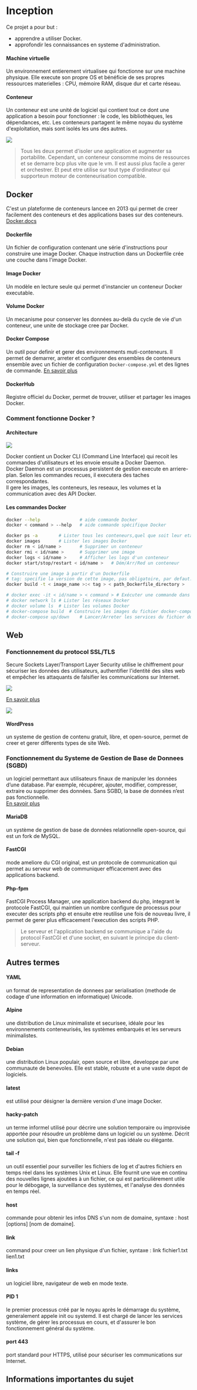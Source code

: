 # Inception

Ce projet a pour but :   
- apprendre a utiliser Docker.  
- approfondir les connaissances en systeme d'administration.  

#### Machine virtuelle
Un environnement entierement virtualisee qui fonctionne sur une machine physique. Elle execute son propre OS et bénéficie de ses propres ressources materielles : CPU, mémoire RAM, disque dur et carte réseau.  

#### Conteneur
Un conteneur est une unité de logiciel qui contient tout ce dont une application a besoin pour fonctionner : le code, les bibliothèques, les dépendances, etc. Les conteneurs partagent le même noyau du système d'exploitation, mais sont isolés les uns des autres.  

![](./img.webp)

>Tous les deux permet d'isoler une application et augmenter sa portabilite. Cependant, un conteneur consomme moins de ressources et se demarre bcp plus vite que le vm. Il est aussi plus facile a gerer et orchestrer. Et peut etre utilise sur tout type d'ordinateur qui supporteun moteur de conteneurisation compatible.  

## Docker
C'est un plateforme de conteneurs lancee en 2013 qui permet de creer facilement des conteneurs et des applications bases sur des conteneurs. [Docker.docs](https://docs.docker.com/desktop/)  

#### Dockerfile
Un fichier de configuration contenant une série d'instructions pour construire une image Docker. Chaque instruction dans un Dockerfile crée une couche dans l'image Docker.

#### Image Docker
Un modèle en lecture seule qui permet d'instancier un conteneur Docker executable.

#### Volume Docker
Un mecanisme pour conserver les données au-delà du cycle de vie d'un conteneur, une unite de stockage cree par Docker.  

#### Docker Compose
Un outil pour definir et gerer des environnements muti-conteneurs. Il permet de demarrer, arreter et configurer des ensembles de conteneurs ensemble avec un fichier de configuration `Docker-compose.yml` et des lignes de commande. [En savoir plus](https://datascientest.com/docker-compose-tout-savoir)  

#### DockerHub
Registre officiel du Docker, permet de trouver, utiliser et partager les images Docker.   

### Comment fonctionne Docker ?

#### Architecture  
![](./docker-architecture.webp)

Docker contient un Docker CLI (Command Line Interface) qui recoit les commandes d'utilisateurs et les envoie ensuite a Docker Daemon.  
Docker Daemon est un processus persistent de gestion execute en arriere-plan. Selon les commandes recues, il executera des taches correspondantes.  
Il gere les images, les conteneurs, les reseaux, les volumes et la communication avec des API Docker.

#### Les commandes Docker
```bash
docker --help				# aide commande Docker 
docker < command > --help   # aide commande spécifique Docker

docker ps -a		# Lister tous les conteneurs,quel que soit leur etat
docker images		# Lister les images Docker
docker rm < id/name >		# Supprimer un conteneur
docker rmi < id/name >		# Supprimer une image
docker logs < id/name >		# Afficher les logs d'un conteneur
docker start/stop/restart < id/name >	# Dém/Arr/Red un conteneur

# Construire une image à partir d'un Dockerfile
# tag: specifie la version de cette image, pas obligatoire, par defaut: latest
docker build -t < image_name >:< tag > < path_Dockerfile_directory >

# docker exec -it < id/name > < command > # Exécuter une commande dans un conteneur
# docker network ls	# Lister les réseaux Docker
# docker volume ls	# Lister les volumes Docker
# docker-compose build	# Construire les images du fichier docker-compose.yml
# docker-compose up/down	# Lancer/Arreter les services du fichier docker-compose.yml

```

## Web

### Fonctionnement du protocol SSL/TLS
Secure Sockets Layer/Transport Layer Security utilise le chiffrement pour sécuriser les données des utilisateurs, authentifier l'identité des sites web et empêcher les attaquants de falsifier les communications sur Internet.

![](./SSL:TLS.png)

[En savoir plus](https://www.cloudflare.com/fr-fr/learning/ssl/how-does-ssl-work/)

![](./differences-entre-http-and-https.png)

#### WordPress
un systeme de gestion de contenu gratuit, libre, et open-source, permet de creer et gerer differents types de site Web.  


### Fonctionnement du Systeme de Gestion de Base de Donnees (SGBD)
un logiciel permettant aux utilisateurs finaux de manipuler les données d’une database. Par exemple, récupérer, ajouter, modifier, compresser, extraire ou supprimer des données. Sans SGBD, la base de données n’est pas fonctionnelle.  
[En savoir plus](https://datascientest.com/sgbd-tout-savoir)

#### MariaDB
un système de gestion de base de données relationnelle open-source, qui est un fork de MySQL.  
#### FastCGI
mode ameliore du CGI original, est un protocole de communication qui permet au serveur web de communiquer efficacement avec des applications backend.  
#### Php-fpm
FastCGI Process Manager, une application backend du php, integrant le protocole FastCGI, qui maintien un nombre configure de processus pour executer des scripts php et ensuite etre reutilise une fois de nouveau livre, il permet de gerer plus efficacement l'execution des scripts PHP.  

>Le serveur et l'application backend se communique a l'aide du protocol FastCGI et d'une socket, en suivant le principe du client-serveur.  

## Autres termes
#### YAML
un format de representation de donnees par serialisation (methode de codage d'une information en informatique) Unicode.  
#### Alpine
une distribution de Linux minimaliste et securisee, idéale pour les environnements conteneurisés, les systèmes embarqués et les serveurs minimalistes.  
#### Debian
une distribution Linux populair, open source et libre, developpe par une communaute de benevoles. Elle est stable, robuste et a une vaste depot de logiciels.  
#### latest
est utilisé pour désigner la dernière version d'une image Docker.  
#### hacky-patch
un terme informel utilisé pour décrire une solution temporaire ou improvisée apportée pour résoudre un problème dans un logiciel ou un système. Décrit une solution qui, bien que fonctionnelle, n'est pas idéale ou élégante.  
#### tail -f
un outil essentiel pour surveiller les fichiers de log et d'autres fichiers en temps réel dans les systèmes Unix et Linux. Elle fournit une vue en continu des nouvelles lignes ajoutées à un fichier, ce qui est particulièrement utile pour le débogage, la surveillance des systèmes, et l'analyse des données en temps réel.  
#### host
commande pour obtenir les infos DNS s'un nom de domaine, syntaxe : host [options] [nom de domaine].  
#### link
command pour creer un lien physique d'un fichier, syntaxe : link fichier1.txt lien1.txt  
#### links
un logiciel libre, navigateur de web en mode texte.  
#### PID 1
le premier processus créé par le noyau après le démarrage du système, generalement appele init ou systemd. Il est chargé de lancer les services système, de gérer les processus en cours, et d'assurer le bon fonctionnement général du système.  
#### port 443
port standard pour HTTPS, utilisé pour sécuriser les communications sur Internet.  


## Informations importantes du sujet

